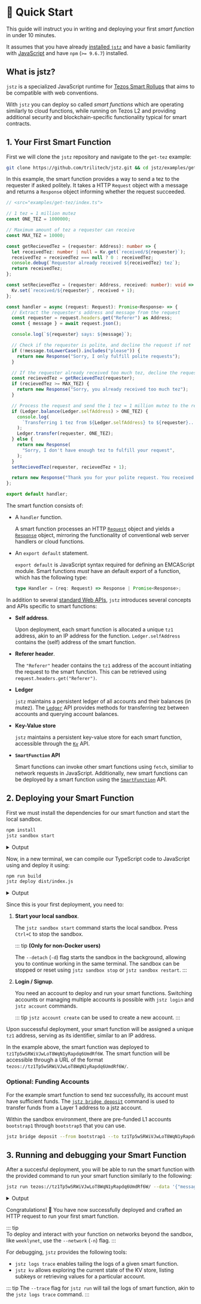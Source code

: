 # 🚀 Quick Start

This guide will instruct you in writing and deploying your first _smart function_ in under 10 minutes.

It assumes that you have already [installed `jstz`](installation.md) and have a basic familiarity with [JavaScript](https://www.youtube.com/watch?v=lkIFF4maKMU) and have `npm` (`>= 9.6.7`) installed.

## What is jstz?

`jstz` is a specialized JavaScript runtime for [Tezos Smart Rollups](https://docs.tezos.com/architecture/smart-rollups) that aims to be compatible with web conventions.

With `jstz` you can deploy so called _smart functions_ which are operating similarly to cloud functions, while running on Tezos L2 and
providing additional security and blockchain-specific functionality typical for smart contracts.

## 1. Your First Smart Function

First we will clone the `jstz` repository and navigate to the `get-tez` example:

```sh
git clone https://github.com/trilitech/jstz.git && cd jstz/examples/get-tez
```

In this example, the smart function provides a way to send a tez to the requester if asked politely.
It takes a HTTP `Request` object with a message and returns a `Response` object informing whether the request succeeded.

```typescript
// <src="examples/get-tez/index.ts">

// 1 tez = 1 million mutez
const ONE_TEZ = 1000000;

// Maximum amount of tez a requester can receive
const MAX_TEZ = 10000;

const getRecievedTez = (requester: Address): number => {
  let receivedTez: number | null = Kv.get(`received/${requester}`);
  receivedTez = receivedTez === null ? 0 : receivedTez;
  console.debug(`Requestor already received ${receivedTez} tez`);
  return receivedTez;
};

const setRecievedTez = (requester: Address, received: number): void => {
  Kv.set(`received/${requester}`, received + 1);
};

const handler = async (request: Request): Promise<Response> => {
  // Extract the requester's address and message from the request
  const requester = request.headers.get("Referer") as Address;
  const { message } = await request.json();

  console.log(`${requester} says: ${message}`);

  // Check if the requester is polite, and decline the request if not
  if (!message.toLowerCase().includes("please")) {
    return new Response("Sorry, I only fulfill polite requests");
  }

  // If the requester already received too much tez, decline the request
  const recievedTez = getRecievedTez(requester);
  if (recievedTez >= MAX_TEZ) {
    return new Response("Sorry, you already received too much tez");
  }

  // Process the request and send the 1 tez = 1 million mutez to the requester if you can
  if (Ledger.balance(Ledger.selfAddress) > ONE_TEZ) {
    console.log(
      `Transferring 1 tez from ${Ledger.selfAddress} to ${requester}...`,
    );
    Ledger.transfer(requester, ONE_TEZ);
  } else {
    return new Response(
      "Sorry, I don't have enough tez to fulfill your request",
    );
  }
  setRecievedTez(requester, recievedTez + 1);

  return new Response("Thank you for your polite request. You received 1 tez!");
};

export default handler;
```

The smart function consists of:

- A `handler` function.

  A smart function processes an HTTP [`Request`]() object and yields a [`Response`]() object, mirroring the functionality of conventional
  web server handlers or cloud functions.

- An `export default` statement.

  `export default` is JavaScript syntax required for defining an EMCAScript module.
  Smart functions _must_ have an default export of a function, which has the following type:

  ```typescript
  type Handler = (req: Request) => Response | Promise<Response>;
  ```

In addition to several [standard Web APIs](./api/index.md#web-platform-apis), `jstz` introduces several concepts and APIs specific to smart functions:

- **Self address**.

  Upon deployment, each smart function is allocated a unique `tz1` address, akin to an IP address for the function.
  `Ledger.selfAddress` contains the (self) address of the smart function.

- **Referer header**.

  The `"Referer"` header contains the `tz1` address of the account initiating the request to the smart function.
  This can be retrieved using `request.headers.get("Referer")`.

- **Ledger**

  `jstz` maintains a persistent ledger of all accounts and their balances (in mutez).
  The [`Ledger`](./api/ledger.md) API provides methods for transferring tez between accounts and querying account balances.

- **Key-Value store**

  `jstz` maintains a persistent key-value store for each smart function, accessible through the [`Kv`](./api/kv.md) API.

- **`SmartFunction` API**

  Smart functions can invoke other smart functions using `fetch`, similiar to network requests in JavaScript.
  Additionally, new smart functions can be deployed by a smart function using the [`SmartFunction`](./api/smart_function.md) API.

## 2. Deploying your Smart Function

First we must install the dependencies for our smart function and start the local sandbox.

```sh
npm install
jstz sandbox start
```

<details>
<summary>Output</summary>
<pre style="border: 1px solid #ccc; padding: 10px; border-radius: 4px; overflow-x: auto;">
<code style="color: #FFF;">$ npm install
up to date, audited 282 packages in 562ms

42 packages are looking for funding
run `npm fund` for details

found 0 vulnerabilities

$ jstz sandbox start

           __________
           \  jstz  /
            )______(
            |""""""|_.-._,.---------.,_.-._
            |      | | |               | | ''-.
            |      |_| |_             _| |_..-'
            |______| '-' `'---------'` '-'
            )""""""(
           /________\
           `'------'`
         .------------.
        /______________\

        0.1.0-alpha.0 https://github.com/trilitech/jstz

octez-node is listening on: http://127.0.0.1:18731
octez-smart-rollup-node is listening on: http://127.0.0.1:8932
jstz-node is listening on: http://127.0.0.1:8933

Tezos bootstrap accounts:
+---------------------------------------------------+---------------+--------------+
| Address | XTZ Balance | CTEZ Balance |
+===================================================+===============+==============+
| (bootstrap1) tz1KqTpEZ7Yob7QbPE4Hy4Wo8fHG8LhKxZSx | 4000000000000 | 100000000000 |
+---------------------------------------------------+---------------+--------------+
| (bootstrap2) tz1gjaF81ZRRvdzjobyfVNsAeSC6PScjfQwN | 4000000000000 | 100000000000 |
+---------------------------------------------------+---------------+--------------+
| (bootstrap3) tz1faswCTDciRzE4oJ9jn2Vm2dvjeyA9fUzU | 4000000000000 | 100000000000 |
+---------------------------------------------------+---------------+--------------+
| (bootstrap4) tz1b7tUupMgCNw2cCLpKTkSD1NZzB5TkP2sv | 4000000000000 | 100000000000 |
+---------------------------------------------------+---------------+--------------+
| (bootstrap5) tz1ddb9NMYHZi5UzPdzTZMYQQZoMub195zgv | 4000000000000 | 100000000000 |
+---------------------------------------------------+---------------+--------------+

</code>
</pre>
</details>

Now, in a new terminal, we can compile our TypeScript code to JavaScript using and deploy it using:

```sh
npm run build
jstz deploy dist/index.js
```

<details>
<summary>Output</summary>
<pre style="border: 1px solid #ccc; padding: 10px; border-radius: 4px; overflow-x: auto;">
<code style="color: #FFF;">$ npm run build
> @tezos/get-tez@0.0.0 build
> esbuild index.ts --bundle --format=esm --target=esnext --minify --outfile=dist/index.js

dist/index.js 777b

⚡ Done in 10ms

$ jstz deploy dist/index.js
You are not logged in. Please type the account name that you want to log into or create as new: alan
Logged in to account alan with address tz1N8BsvfrSjGdomFi5V9RwwYLasgD8s4pxF

Smart function deployed by alan at address: tz1Tp5wSRWiVJwLoT8WqN1yRapdq6UmdRf6W
Run with `jstz run tezos://tz1Tp5wSRWiVJwLoT8WqN1yRapdq6UmdRf6W/ --data <args> --trace`

</code>
</pre>
</details>

Since this is your first deployment, you need to:

1. **Start your local sandbox**.

   The `jstz sandbox start` command starts the local sandbox. Press `Ctrl+C` to stop the sandbox.

   ::: tip
   **(Only for non-Docker users)**

   The `--detach` (`-d`) flag starts the sandbox in the background, allowing you to continue working in the same terminal.
   The sandbox can be stopped or reset using `jstz sandbox stop` or `jstz sandbox restart`.
   :::

2. **Login / Signup**.

   You need an account to deploy and run your smart functions.
   Switching accounts or managing multiple accounts is possible with `jstz login` and `jstz account` commands.

   ::: tip
   `jstz account create` can be used to create a new account.
   :::

Upon successful deployment, your smart function will be assigned a unique `tz1` address, serving as its identifier, similar to an IP address.

In the example above, the smart function was deployed to `tz1Tp5wSRWiVJwLoT8WqN1yRapdq6UmdRf6W`. The smart function will be accessible through a URL of the format `tezos://tz1Tp5wSRWiVJwLoT8WqN1yRapdq6UmdRf6W/`.

### Optional: Funding Accounts

For the example smart function to send tez successfully, its account must have sufficient funds.
The [`jstz bridge deposit`](bridge.md) command is used to transfer funds from a Layer 1 address to a jstz account.

Within the sandbox environment, there are pre-funded L1 accounts `bootstrap1` through `bootstrap5` that you can use.

```sh
jstz bridge deposit --from bootstrap1 --to tz1Tp5wSRWiVJwLoT8WqN1yRapdq6UmdRf6W --amount 10000000
```

## 3. Running and debugging your Smart Function

After a succesful deployment, you will be able to run the smart function with the provided command to run your smart function similarly to the following:

```sh
jstz run tezos://tz1Tp5wSRWiVJwLoT8WqN1yRapdq6UmdRf6W/ --data '{"message":"Please, give me some tez."}'
```

<details>
<summary>
Output
</summary>
<pre style="border: 1px solid #ccc; padding: 10px; border-radius: 4px; overflow-x: auto;">
<code style="color: #FFF;">$jstz run tezos://tz1Tp5wSRWiVJwLoT8WqN1yRapdq6UmdRf6W/ --data '{"message":"Please, give me some tez."}'
▐ Running function at tezos://tz1Tp5wSRWiVJwLoT8WqN1yRapdq6UmdRf6W/ 
Status code: 200 OK
Headers: {"content-type": "text/plain;charset=UTF-8"}
Body: Thank you for your polite request. You received 1 tez!
</code></pre>
</details>

Congratulations! 🎉 You have now successfully deployed and crafted an HTTP request to run your first smart function.

::: tip  
To deploy and interact with your function on networks beyond the sandbox, like `weeklynet`, use the `--network` (`-n`) flag.
:::

For debugging, `jstz` provides the following tools:

- `jstz logs trace` enables tailing the logs of a given smart function.
- `jstz kv` allows exploring the current state of the KV store, listing subkeys or retrieving values for a particular account.

::: tip
The `--trace` flag for `jstz run` will tail the logs of smart function, akin to the `jstz logs trace` command.
:::
